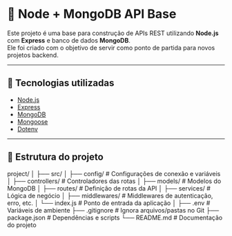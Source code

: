 # 🧩 Node + MongoDB API Base

Este projeto é uma base para construção de APIs REST utilizando **Node.js** com **Express** e banco de dados **MongoDB**.  
Ele foi criado com o objetivo de servir como ponto de partida para novos projetos backend.

---

## 🚀 Tecnologias utilizadas

- [Node.js](https://nodejs.org/)
- [Express](https://expressjs.com/)
- [MongoDB](https://www.mongodb.com/)
- [Mongoose](https://mongoosejs.com/)
- [Dotenv](https://www.npmjs.com/package/dotenv)

---

## 📁 Estrutura do projeto

project/
│
├── src/
│ ├── config/ # Configurações de conexão e variáveis
│ ├── controllers/ # Controladores das rotas
│ ├── models/ # Modelos do MongoDB
│ ├── routes/ # Definição de rotas da API
│ ├── services/ # Lógica de negócio
│ ├── middlewares/ # Middlewares de autenticação, erro, etc.
│ └── index.js # Ponto de entrada da aplicação
│
├── .env # Variáveis de ambiente
├── .gitignore # Ignora arquivos/pastas no Git
├── package.json # Dependências e scripts
└── README.md # Documentação do projeto